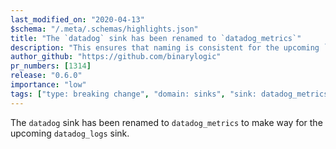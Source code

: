 ```yaml
---
last_modified_on: "2020-04-13"
$schema: "/.meta/.schemas/highlights.json"
title: "The `datadog` sink has been renamed to `datadog_metrics`"
description: "This ensures that naming is consistent for the upcoming `datadog_logs` sink"
author_github: "https://github.com/binarylogic"
pr_numbers: [1314]
release: "0.6.0"
importance: "low"
tags: ["type: breaking change", "domain: sinks", "sink: datadog_metrics"]
---
```


The `datadog` sink has been renamed to `datadog_metrics` to make way for the
upcoming `datadog_logs` sink.



